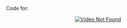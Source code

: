 Code for: <div align="center"><a href="https://www.youtube.com/watch?v=tawjTWOtTyI"><img src="https://img.youtube.com/vi/tawjTWOtTyI/0.jpg" alt="Video Not Found"></a></div>  
